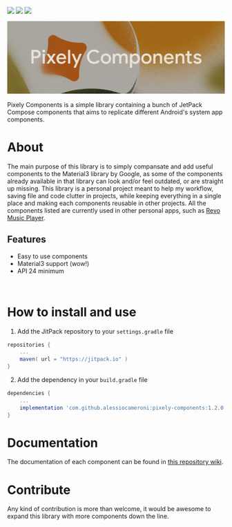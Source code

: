 [![](https://img.shields.io/badge/Jitpack-1.2.0-green?style=for-the-badge)](https://jitpack.io/#alessiocameroni/pixely-components)
![](https://img.shields.io/badge/Jetpack%20Compose-1.4.0--alpha04-blue?style=for-the-badge)
![](https://img.shields.io/badge/material3-1.1.0--alpha04-blueviolet?style=for-the-badge)


![Pixely Components](/github/TitleBanner.svg)

Pixely Components is a simple library containing a bunch of JetPack Compose components that aims to replicate different Android's system app components.

# About
The main purpose of this library is to simply compansate and add useful components to the Material3 library by Google, as some of the components already available in that library can look and/or feel outdated, or are straight up missing.
This library is a personal project meant to help my workflow, saving file and code clutter in projects, while keeping everything in a single place and making each components reusable in other projects.
All the components listed are currently used in other personal apps, such as [Revo Music Player](https://github.com/alessiocameroni/RevoMusicPlayer).

## Features
- Easy to use components
- Material3 support (wow!)
- API 24 minimum

<br>

# How to install and use
1. Add the JitPack repository to your `settings.gradle` file

```gradle
repositories {
    ...
    maven( url = "https://jitpack.io" )
}
```

2. Add the dependency in your `build.gradle` file

```gradle
dependencies {
    ...
    implementation 'com.github.alessiocameroni:pixely-components:1.2.0'
}
```

# Documentation
The documentation of each component can be found in [this repository wiki](https://github.com/alessiocameroni/pixely-components/wiki).

# Contribute
Any kind of contribution is more than welcome, it would be awesome to expand this library with more components down the line.
